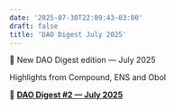 ```yaml
---
date: '2025-07-30T22:09:43-03:00'
draft: false
title: 'DAO Digest July 2025'
---
```


🧭 New DAO Digest edition — July 2025

Highlights from Compound, ENS and Obol

🔗 [**DAO Digest #2 — July 2025**](https://lokapal.substack.com/p/dao-digest-3-july-2025)